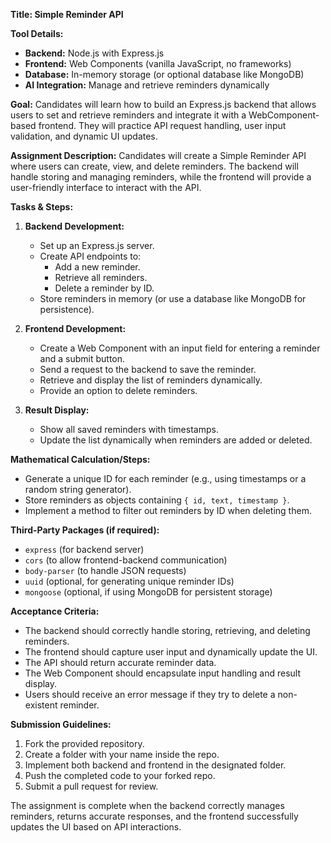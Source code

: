 **Title: Simple Reminder API**

**Tool Details:**
- **Backend:** Node.js with Express.js
- **Frontend:** Web Components (vanilla JavaScript, no frameworks)
- **Database:** In-memory storage (or optional database like MongoDB)
- **AI Integration:** Manage and retrieve reminders dynamically

**Goal:**
Candidates will learn how to build an Express.js backend that allows users to set and retrieve reminders and integrate it with a WebComponent-based frontend. They will practice API request handling, user input validation, and dynamic UI updates.

**Assignment Description:**
Candidates will create a Simple Reminder API where users can create, view, and delete reminders. The backend will handle storing and managing reminders, while the frontend will provide a user-friendly interface to interact with the API.

**Tasks & Steps:**
1. **Backend Development:**
   - Set up an Express.js server.
   - Create API endpoints to:
     - Add a new reminder.
     - Retrieve all reminders.
     - Delete a reminder by ID.
   - Store reminders in memory (or use a database like MongoDB for persistence).

2. **Frontend Development:**
   - Create a Web Component with an input field for entering a reminder and a submit button.
   - Send a request to the backend to save the reminder.
   - Retrieve and display the list of reminders dynamically.
   - Provide an option to delete reminders.

3. **Result Display:**
   - Show all saved reminders with timestamps.
   - Update the list dynamically when reminders are added or deleted.

**Mathematical Calculation/Steps:**
- Generate a unique ID for each reminder (e.g., using timestamps or a random string generator).
- Store reminders as objects containing `{ id, text, timestamp }`.
- Implement a method to filter out reminders by ID when deleting them.

**Third-Party Packages (if required):**
- `express` (for backend server)
- `cors` (to allow frontend-backend communication)
- `body-parser` (to handle JSON requests)
- `uuid` (optional, for generating unique reminder IDs)
- `mongoose` (optional, if using MongoDB for persistent storage)

**Acceptance Criteria:**
- The backend should correctly handle storing, retrieving, and deleting reminders.
- The frontend should capture user input and dynamically update the UI.
- The API should return accurate reminder data.
- The Web Component should encapsulate input handling and result display.
- Users should receive an error message if they try to delete a non-existent reminder.

**Submission Guidelines:**
1. Fork the provided repository.
2. Create a folder with your name inside the repo.
3. Implement both backend and frontend in the designated folder.
4. Push the completed code to your forked repo.
5. Submit a pull request for review.

The assignment is complete when the backend correctly manages reminders, returns accurate responses, and the frontend successfully updates the UI based on API interactions.

